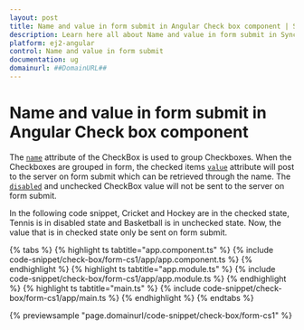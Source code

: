 ```yaml
---
layout: post
title: Name and value in form submit in Angular Check box component | Syncfusion
description: Learn here all about Name and value in form submit in Syncfusion Angular Check box component of Syncfusion Essential JS 2 and more.
platform: ej2-angular
control: Name and value in form submit 
documentation: ug
domainurl: ##DomainURL##
---
```


# Name and value in form submit in Angular Check box component

The [`name`](https://ej2.syncfusion.com/angular/documentation/api/check-box/#name) attribute of the CheckBox is used to group Checkboxes. When the Checkboxes are
grouped in form, the checked items [`value`](https://ej2.syncfusion.com/angular/documentation/api/check-box/#value) attribute will post to the server on form submit
which can be retrieved through the name. The [`disabled`](https://ej2.syncfusion.com/angular/documentation/api/check-box/#disabled) and unchecked CheckBox value will
not be sent to the server on form submit.

In the following code snippet, Cricket and Hockey are in the checked state,
Tennis is in disabled state and Basketball is in unchecked state. Now, the value
that is in checked state only be sent on form submit.

{% tabs %}
{% highlight ts tabtitle="app.component.ts" %}
{% include code-snippet/check-box/form-cs1/app/app.component.ts %}
{% endhighlight %}
{% highlight ts tabtitle="app.module.ts" %}
{% include code-snippet/check-box/form-cs1/app/app.module.ts %}
{% endhighlight %}
{% highlight ts tabtitle="main.ts" %}
{% include code-snippet/check-box/form-cs1/app/main.ts %}
{% endhighlight %}
{% endtabs %}
  
{% previewsample "page.domainurl/code-snippet/check-box/form-cs1" %}